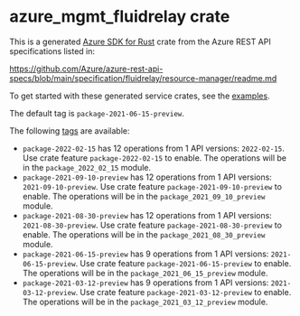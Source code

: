 # azure_mgmt_fluidrelay crate

This is a generated [Azure SDK for Rust](https://github.com/Azure/azure-sdk-for-rust) crate from the Azure REST API specifications listed in:

https://github.com/Azure/azure-rest-api-specs/blob/main/specification/fluidrelay/resource-manager/readme.md

To get started with these generated service crates, see the [examples](https://github.com/Azure/azure-sdk-for-rust/blob/main/services/README.md#examples).

The default tag is `package-2021-06-15-preview`.

The following [tags](https://github.com/Azure/azure-sdk-for-rust/blob/main/services/tags.md) are available:

- `package-2022-02-15` has 12 operations from 1 API versions: `2022-02-15`. Use crate feature `package-2022-02-15` to enable. The operations will be in the `package_2022_02_15` module.
- `package-2021-09-10-preview` has 12 operations from 1 API versions: `2021-09-10-preview`. Use crate feature `package-2021-09-10-preview` to enable. The operations will be in the `package_2021_09_10_preview` module.
- `package-2021-08-30-preview` has 12 operations from 1 API versions: `2021-08-30-preview`. Use crate feature `package-2021-08-30-preview` to enable. The operations will be in the `package_2021_08_30_preview` module.
- `package-2021-06-15-preview` has 9 operations from 1 API versions: `2021-06-15-preview`. Use crate feature `package-2021-06-15-preview` to enable. The operations will be in the `package_2021_06_15_preview` module.
- `package-2021-03-12-preview` has 9 operations from 1 API versions: `2021-03-12-preview`. Use crate feature `package-2021-03-12-preview` to enable. The operations will be in the `package_2021_03_12_preview` module.